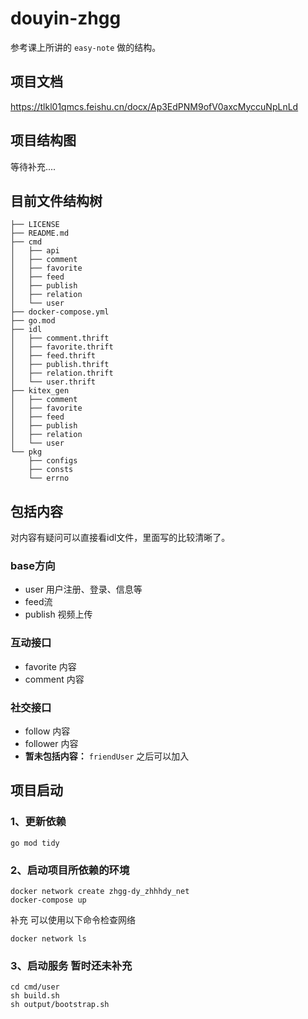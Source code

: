 # douyin-zhgg

参考课上所讲的 `easy-note` 做的结构。

## 项目文档

https://tlkl01qmcs.feishu.cn/docx/Ap3EdPNM9ofV0axcMyccuNpLnLd

## 项目结构图

等待补充....

## 目前文件结构树

```shell
├── LICENSE
├── README.md
├── cmd
│   ├── api
│   ├── comment
│   ├── favorite
│   ├── feed
│   ├── publish
│   ├── relation
│   └── user
├── docker-compose.yml
├── go.mod
├── idl
│   ├── comment.thrift
│   ├── favorite.thrift
│   ├── feed.thrift
│   ├── publish.thrift
│   ├── relation.thrift
│   └── user.thrift
├── kitex_gen
│   ├── comment
│   ├── favorite
│   ├── feed
│   ├── publish
│   ├── relation
│   └── user
└── pkg
    ├── configs
    ├── consts
    └── errno
```

## 包括内容

对内容有疑问可以直接看idl文件，里面写的比较清晰了。

### base方向

- user 用户注册、登录、信息等
- feed流
- publish 视频上传

### 互动接口

- favorite 内容
- comment 内容

### 社交接口

- follow 内容
- follower 内容
- **暂未包括内容：** `friendUser` 之后可以加入

## 项目启动

### 1、更新依赖

```shell
go mod tidy
```

### 2、启动项目所依赖的环境

```shell
docker network create zhgg-dy_zhhhdy_net
docker-compose up
```

补充 可以使用以下命令检查网络
```shell
docker network ls
```

### 3、启动服务 暂时还未补充

```shell
cd cmd/user
sh build.sh
sh output/bootstrap.sh
```

